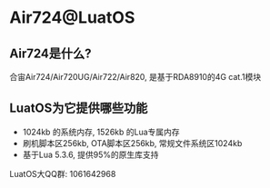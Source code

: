 # Air724@LuatOS

## Air724是什么?

合宙Air724/Air720UG/Air722/Air820, 是基于RDA8910的4G cat.1模块

## LuatOS为它提供哪些功能

* 1024kb 的系统内存, 1526kb 的Lua专属内存
* 刷机脚本区256kb, OTA脚本区256kb, 常规文件系统区1024kb
* 基于Lua 5.3.6, 提供95%的原生库支持

LuatOS大QQ群: 1061642968

